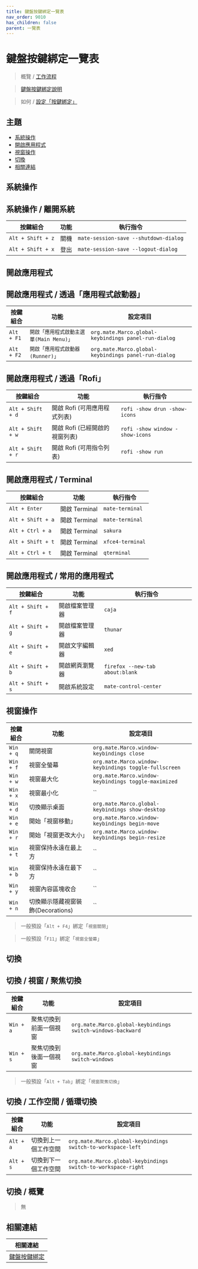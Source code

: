 ```yaml
---
title: 鍵盤按鍵綁定一覽表
nav_order: 9010
has_children: false
parent: 一覽表
---
```



# 鍵盤按鍵綁定一覽表

> 概覽 / [工作流程](https://samwhelp.github.io/note-about-linuxmint-mate/read/guide/workflow)

> [鍵盤按鍵綁定說明](https://samwhelp.github.io/note-about-linuxmint-mate/read/config/keybind.html)

> 如何 / [設定「按鍵綁定」](https://samwhelp.github.io/note-about-linuxmint-mate/read/howto/config-keybind.html)




## 主題

* [系統操作](#系統操作)
* [開啟應用程式](#開啟應用程式)
* [視窗操作](#視窗操作)
* [切換](#切換)
* [相關連結](#相關連結)




## 系統操作


## 系統操作 / 離開系統

| 按鍵組合           | 功能    | 執行指令                         |
| ------------------ | ----- | -------------------------------- |
| `Alt + Shift + z`  | 關機  | `mate-session-save --shutdown-dialog` |
| `Alt + Shift + x`  | 登出  | `mate-session-save --logout-dialog` |



## 開啟應用程式


## 開啟應用程式 / 透過「應用程式啟動器」

| 按鍵組合     | 功能                                 | 設定項目                                                |
| ----------- | ----------------------------------- | ----------------------------------------------------- |
| `Alt + F1`  | `開啟「應用程式啟動主選單(Main Menu)」`  | `org.mate.Marco.global-keybindings panel-run-dialog`  |
| `Alt + F2`  | `開啟「應用程式啟動器(Runner)」`        | `org.mate.Marco.global-keybindings panel-run-dialog`  |




## 開啟應用程式 / 透過「Rofi」

| 按鍵組合          | 功能                           | 執行指令                        |
| ----------------- | ------------------------------ | ------------------------------- |
| `Alt + Shift + d` | 開啟 Rofi (可用應用程式列表)   | `rofi -show drun -show-icons`   |
| `Alt + Shift + w` | 開啟 Rofi (已經開啟的視窗列表) | `rofi -show window -show-icons` |
| `Alt + Shift + r` | 開啟 Rofi (可用指令列表)       | `rofi -show run`                |




## 開啟應用程式 / Terminal

| 按鍵組合           | 功能           | 執行指令           |
| ------------------ | -------------- | ------------------ |
| `Alt + Enter`      | 開啟 Terminal  | `mate-terminal`  |
| `Alt + Shift + a`  | 開啟 Terminal  | `mate-terminal`  |
| `Alt + Ctrl + a`   | 開啟 Terminal  | `sakura`           |
| `Alt + Shift + t`  | 開啟 Terminal  | `xfce4-terminal`   |
| `Alt + Ctrl + t`   | 開啟 Terminal  | `qterminal`        |




## 開啟應用程式 / 常用的應用程式

| 按鍵組合           | 功能            | 執行指令                         |
| ------------------ | --------------- | -------------------------------- |
| `Alt + Shift + f`  | 開啟檔案管理器  | `caja`             |
| `Alt + Shift + g`  | 開啟檔案管理器  | `thunar`                     |
| `Alt + Shift + e`  | 開啟文字編輯器  | `xed`              |
| `Alt + Shift + b`  | 開啟網頁瀏覽器  | `firefox --new-tab about:blank`  |
| `Alt + Shift + s`  | 開啟系統設定    | `mate-control-center`                |




## 視窗操作

| 按鍵組合   | 功能                               | 設定項目                       |
| ---------- | ---------------------------------- | ------------------------------ |
| `Win + q`  | 關閉視窗                           | `org.mate.Marco.window-keybindings close`                |
| `Win + f`  | 視窗全螢幕                         | `org.mate.Marco.window-keybindings toggle-fullscreen`           |
| `Win + w`  | 視窗最大化                         | `org.mate.Marco.window-keybindings toggle-maximized`             |
| `Win + x`  | 視窗最小化                         | ``             |
| `Win + d`  | 切換顯示桌面                         | `org.mate.Marco.global-keybindings show-desktop`             |
| `Win + e`  | 開始「視窗移動」                   | `org.mate.Marco.window-keybindings begin-move`                 |
| `Win + r`  | 開始「視窗更改大小」               | `org.mate.Marco.window-keybindings begin-resize`               |
| `Win + t`  | 視窗保持永遠在最上方               | ``  |
| `Win + b`  | 視窗保持永遠在最下方               | ``  |
| `Win + y`  | 視窗內容區塊收合                   | ``                |
| `Win + n`  | 切換顯示隱藏視窗裝飾(Decorations)  | ``            |

> 一般預設「`Alt + F4`」綁定「`視窗關閉`」

> 一般預設「`F11`」綁定「`視窗全螢幕`」




## 切換

## 切換 / 視窗 / 聚焦切換

| 按鍵組合     | 功能                    | 設定項目                                       |
| ------------ | ----------------------- | ---------------------------------------------- |
| `Win + a`    | 聚焦切換到前面一個視窗  | `org.mate.Marco.global-keybindings switch-windows-backward`              |
| `Win + s`    | 聚焦切換到後面一個視窗  | `org.mate.Marco.global-keybindings switch-windows`                        |

> 一般預設「`Alt + Tab`」綁定「`視窗聚焦切換`」




## 切換 / 工作空間 / 循環切換

| 按鍵組合   | 功能                  | 設定項目                            |
| ---------- | --------------------- | ----------------------------------- |
| `Alt + a`  | 切換到上一個工作空間  | `org.mate.Marco.global-keybindings switch-to-workspace-left`   |
| `Alt + s`  | 切換到下一個工作空間  | `org.mate.Marco.global-keybindings switch-to-workspace-right`  |





## 切換 / 概覽

> 無




## 相關連結

| 相關連結 |
| ------- |
| [鍵盤按鍵綁定](https://samwhelp.github.io/note-about-linuxmint-mate/read/config/keybind.html) |
